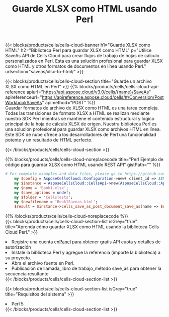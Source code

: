 ﻿---
title:  Guarde XLSX como HTML usando Perl
description:  Utilizando Aspose.Cells Cloud SDK para Perl para guardar el archivo en formato XLSX como archivo en formato HTML.
kwords: Excel, Save XLSX as HTML, REST, Perl
howto: How to save XLSX as HTML using Aspose.Cells Cloud Perl library.
---
{{< blocks/products/cells/cells-cloud-banner h1="Guarde XLSX como HTML" h2="Biblioteca Perl para guardar XLSX como HTML" p="Utilice SaveAs API de Cells Cloud para crear flujos de trabajo de hojas de cálculo personalizados en Perl. Esta es una solución profesional para guardar XLSX como HTML y otros formatos de documentos en línea usando Perl." urlsection="saveas/xlsx-to-html/" >}}

{{< blocks/products/cells/cells-cloud-section title="Guarde un archivo XLSX como HTML en Perl" >}}
{{% blocks/products/cells/cells-cloud-api-reference apiurl="https://api.aspose.cloud/v3.0/cells/{name}/SaveAs" apireferenceurl="https://apireference.aspose.cloud/cells/#/Conversion/PostWorkbookSaveAs" apimethod="POST" %}}
<br/>
Guardar formatos de archivo de XLSX como HTML es una tarea compleja. Todas las transiciones de formato XLSX a HTML se realizan mediante nuestro SDK Perl mientras se mantiene el contenido estructural y lógico principal de la hoja de cálculo XLSX de origen. Nuestra biblioteca Perl es una solución profesional para guardar XLSX como archivos HTML en línea. Este SDK de nube ofrece a los desarrolladores de Perl una funcionalidad potente y un resultado de HTML perfecto.

{{< /blocks/products/cells/cells-cloud-section >}}

{{% blocks/products/cells/cells-cloud-noreplacecode title="Perl Ejemplo de código para guardar XLSX como HTML usando REST API" gistPath="" %}}
  
```perl
# For complete examples and data files, please go to https://github.com/aspose-cells-cloud/aspose-cells-cloud-perl/
    my $config = AsposeCellsCloud::Configuration->new( client_id => $ENV{'ProductClientId'}, client_secret => $ENV{'ProductClientSecret'});
    my $instance = AsposeCellsCloud::CellsApi->new(AsposeCellsCloud::ApiClient->new( $config));
    my $name = 'Book1.xlsx';
    my $save_options = undef;
    my $folder = 'CellsTests';
    my $newfilename = 'Book1Saveas.html';
    $result = $instance->cells_save_as_post_document_save_as(name => $name,save_options => $save_options, newfilename => $newfilename, folder => $folder);
```
  
{{% /blocks/products/cells/cells-cloud-noreplacecode %}}
<br/>
{{< blocks/products/cells/cells-cloud-section-list isGrey="true" title="Aprenda cómo guardar XLSX como HTML usando la biblioteca Cells Cloud Perl." >}}
<li> Registre una cuenta en<a href="https://dashboard.aspose.cloud/">Panel</a> para obtener gratis API cuota y detalles de autorización</li>
<li>Instale la biblioteca Perl y agregue la referencia (importe la biblioteca) a su proyecto.</li>
<li>Abra el archivo fuente en Perl.</li>
<li>Publicación de llamada_libro de trabajo_método save_as para obtener la secuencia resultante</li>
{{< /blocks/products/cells/cells-cloud-section-list >}}

{{< blocks/products/cells/cells-cloud-section-list isGrey="true" title="Requisitos del sistema" >}}
<li>Perl 5</li>
{{< /blocks/products/cells/cells-cloud-section-list >}}
